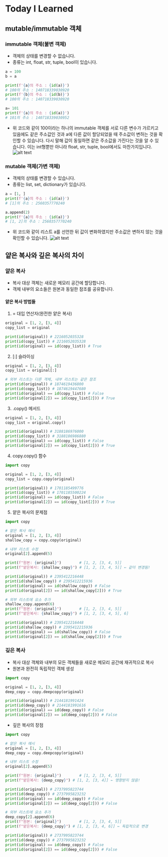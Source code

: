 # Today I Learned

## mutable/immutable 객체
### immutable 객체(불변 객체)
- 객체의 상태를 변경할 수 없습니다.
- 종류는 int, float, str, tuple, bool이 있습니다.

```python
a = 100
b = a

print(f'{a}의 주소 : {id(a)}')
# 100의 주소 : 140718339030920
print(f'{b}의 주소 : {id(b)}')
# 100의 주소 : 140718339030920

a= 101
print(f'{a}의 주소 : {id(a)}')
# 101의 주소 : 140718339030952
```

- 위 코드와 같이 100이라는 하나의 immutable 객체를 서로 다른 변수가 가르키고 있음에도 같은 주소값인 것과 a에 다른 값이 할당되었을 때 주소값이 변하는 것을 확인할 수 있습니다. 다시 말해 값이 동일하면 같은 주소값을 가진다는 것을 알 수 있습니다. 이는 int형뿐만 아니라 float, str, tuple, bool에서도 마찬가지입니다.
![alt text](image.png)

### mutable 객체(가변 객체)
- 객체의 상태를 변경할 수 있습니다.
- 종류는 list, set, dictionary가 있습니다.
```python
a = [1, ]
print(f'{a}의 주소 : {id(a)}')
# [1]의 주소 : 2560357770240

a.append(2)
print(f'{a}의 주소 : {id(a)}')
# [1, 2]의 주소 : 2560357770240
```
- 위 코드와 같이 리스트 a를 선언한 뒤 값이 변화하였지만 주소값은 변하지 않는 것을 확인할 수 있습니다.
![alt text](image-1.png)

## 얕은 복사와 깊은 복사의 차이
### 얕은 복사
- 복사 대상 객체는 새로운 메모리 공간에 할당합니다.
- 객체 내부의 요소들은 원본과 동일한 참조를 공유합니다.

#### 얕은 복사 방법들
1) = 대입 연산자(완전한 얕은 복사)
```python
original = [1, 2, [3, 4]]
copy_list = original

print(id(original)) # 2216052035328
print(id(copy_list)) # 2216052035328
print(id(original) == id(copy_list)) # True
```

2) [:] 슬라이싱
```python
original = [1, 2, [3, 4]]
copy_list = original[:]

# 외부 리스트는 다른 객체, 내부 리스트는 같은 참조
print(id(original)) # 1874619436800
print(id(copy_list)) # 1874619447680
print(id(original) == id(copy_list)) # False
print(id(original[2]) == id(copy_list[2])) # True
```
3) .copy() 메서드
```python
original = [1, 2, [3, 4]]
copy_list = original.copy()

print(id(original)) # 3188186976000
print(id(copy_list)) # 3188186986880
print(id(original) == id(copy_list)) # False
print(id(original[2]) == id(copy_list[2])) # True
```

4) copy.copy() 함수
```python
import copy

original = [1, 2, [3, 4]]
copy_list = copy.copy(original)

print(id(original)) # 1701185499776
print(id(copy_list)) # 1701185500224
print(id(original) == id(copy_list)) # False
print(id(original[2]) == id(copy_list[2])) # True
```
5) 얕은 복사의 문제점
```python
import copy

# 얕은 복사 예시
original = [1, 2, [3, 4]]
shallow_copy = copy.copy(original)

# 내부 리스트 수정
original[2].append(5)

print(f"원본: {original}")        # [1, 2, [3, 4, 5]]
print(f"얕은복사: {shallow_copy}") # [1, 2, [3, 4, 5]] ← 같이 변경됨!

print(id(original)) # 2395412216448
print(id(shallow_copy)) # 2395412215936
print(id(original) == id(shallow_copy)) # False
print(id(original[2]) == id(shallow_copy[2])) # True

# 외부 리스트에 요소 추가
shallow_copy.append(6)
print(f"원본: {original}")        # [1, 2, [3, 4, 5]]
print(f"얕은복사: {shallow_copy}") # [1, 2, [3, 4, 5], 6]

print(id(original)) # 2395412216448
print(id(shallow_copy)) # 2395412215936
print(id(original) == id(shallow_copy)) # False
print(id(original[2]) == id(shallow_copy[2])) # True
```

### 깊은 복사
- 복사 대상 객체와 내부의 모든 객체들을 새로운 메모리 공간에 재귀적으로 복사
- 원본과 완전히 독립적인 객체 생성
```python
import copy

original = [1, 2, [3, 4]]
deep_copy = copy.deepcopy(original)

print(id(original)) # 2144181991424
print(id(deep_copy)) # 2144181991616
print(id(original) == id(deep_copy)) # False
print(id(original[2]) == id(deep_copy[2])) # False
```
- 깊은 복사의 장점
```python
import copy

# 얕은 복사 예시
original = [1, 2, [3, 4]]
deep_copy = copy.deepcopy(original)

# 내부 리스트 수정
original[2].append(5)

print(f"원본: {original}")        # [1, 2, [3, 4, 5]]
print(f"얕은복사: {deep_copy}") # [1, 2, [3, 4]] ← 영향받지 않음!

print(id(original)) # 2737995823744
print(id(deep_copy)) # 2737995823232
print(id(original) == id(deep_copy)) # False
print(id(original[2]) == id(deep_copy[2])) # False

# 외부 리스트에 요소 추가
deep_copy[2].append(6)
print(f"원본: {original}")        # [1, 2, [3, 4, 5]]
print(f"얕은복사: {deep_copy}") # [1, 2, [3, 4, 6]] ← 독립적으로 변경

print(id(original)) # 2737995823744
print(id(deep_copy)) # 2737995823232
print(id(original) == id(deep_copy)) # False
print(id(original[2]) == id(deep_copy[2])) # False
```

